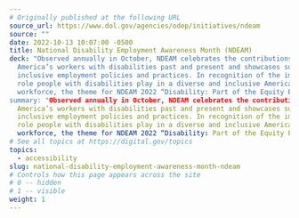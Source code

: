 ```yaml
---
# Originally published at the following URL
source_url: https://www.dol.gov/agencies/odep/initiatives/ndeam
source: ""
date: 2022-10-13 10:07:00 -0500
title: National Disability Employment Awareness Month (NDEAM)
deck: "Observed annually in October, NDEAM celebrates the contributions of
  America’s workers with disabilities past and present and showcases supportive,
  inclusive employment policies and practices. In recognition of the important
  role people with disabilities play in a diverse and inclusive American
  workforce, the theme for NDEAM 2022 “Disability: Part of the Equity Equation.”
summary: "Observed annually in October, NDEAM celebrates the contributions of
  America’s workers with disabilities past and present and showcases supportive,
  inclusive employment policies and practices. In recognition of the important
  role people with disabilities play in a diverse and inclusive American
  workforce, the theme for NDEAM 2022 “Disability: Part of the Equity Equation.”
# See all topics at https://digital.gov/topics
topics:
  - accessibility
slug: national-disability-employment-awareness-month-ndeam
# Controls how this page appears across the site
# 0 -- hidden
# 1 -- visible
weight: 1
---
```

